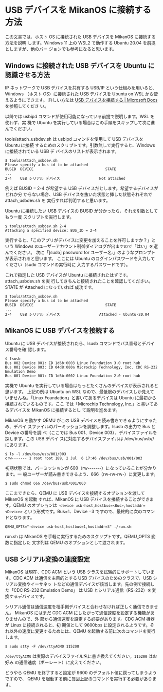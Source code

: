 # USB デバイスを MikanOS に接続する方法

この文書では、ホスト OS に接続された USB デバイスを MikanOS に接続する方法を説明
します。Windows 11 上の WSL2 で動作する Ubuntu 20.04 を前提としますが、他のバー
ジョンでも参考になると思います。

## Windows に接続された USB デバイスを Ubuntu に認識させる方法

IP ネットワークで USB デバイスを共有する USB/IP という仕組みを用いると、Windows
（ホスト OS）に接続された USB デバイスを Ubuntu on WSL から使えるようにできます。
詳しい方法は [USB デバイスを接続する | Microsoft Docs][usbipd] を参照してくださ
い。

[usbipd]: https://docs.microsoft.com/ja-jp/windows/wsl/connect-usb

以降では usbipd コマンドが使用可能になっている前提で説明します。WSL を使わず、実
機で Ubuntu を実行している場合はこの手順をスキップして次に進んでください。

tools/attach_usbdev.sh は usbipd コマンドを使用して USB デバイスを Ubuntu に接続
するためのスクリプトです。引数無しで実行すると、Windows に接続されている USB デ
バイスのリストが表示されます。

    $ tools/attach_usbdev.sh
    Please specify a bus id to be attached
    BUSID  DEVICE                                 STATE
    ...
    2-4    USB シリアル デバイス                  Not attached

例えば BUSID = 2-4 が希望する USB デバイスだとします。希望するデバイスがどれか分
からない場合、USB デバイスを抜いた状態と挿した状態それぞれで attach_usbdev.sh を
実行すれば判明すると思います。

Ubuntu に接続したい USB デバイスの BUSID が分かったら、それを引数としてもう一度
スクリプトを実行します。

    $ tools/attach_usbdev.sh 2-4
    Attaching a specified device: BUS_ID = 2-4

実行すると、「このアプリがデバイスに変更を加えることを許可しますか？」という
Windows のユーザーアカウント制御ダイアログが出ますので「はい」を選んでください。
次に「[sudo] password for ユーザー名:」のようなプロンプトが表示されると思います。
ここには Ubuntu のログインパスワードを入力してください（sudo コマンドの実行時に
入力するパスワードです）。

これで指定した USB デバイスが Ubuntu に接続されたはずです。attach_usbdev.sh を実
行してきちんと接続されたことを確認してください。STATE が Attached になっていれば
成功です。

    $ tools/attach_usbdev.sh
    Please specify a bus id to be attached
    BUSID  DEVICE                                 STATE
    ...
    2-4    USB シリアル デバイス                  Attached - Ubuntu-20.04

## MikanOS に USB デバイスを接続する

Ubuntu に USB デバイスが接続されたら、lsusb コマンドでバス番号とデバイス番号を確
認します。

    $ lsusb
    Bus 002 Device 001: ID 1d6b:0003 Linux Foundation 3.0 root hub
    Bus 001 Device 003: ID 04d8:000a Microchip Technology, Inc. CDC RS-232 Emulation Demo
    Bus 001 Device 001: ID 1d6b:0002 Linux Foundation 2.0 root hub

実機で Ubuntu を実行している場合はもっとたくさんのデバイスが表示されると思います。
上記の例は Ubuntu on WSL なので、最低限のデバイスしか見えていませんね。「Linux
Foundation」と書いてあるデバイスは Ubuntu に最初から接続されているものです。ここ
では「Microchip Technology, Inc.」と書いてあるデバイスを MikanOS に接続するとし
て説明を進めます。

MikanOS を動かす QEMU がこの USB デバイスを読み書きできるようにするため、デバイ
スファイルのパーミッションを調整します。lsusb の出力で Bus と Device の番号を調
べ（ここでは Bus 001、Device 003）、デバイスファイルを探します。この USB デバイ
スに対応するデバイスファイルは /dev/bus/usb/<Bus>/<Device> にあります。

    $ ls -l /dev/bus/usb/001/003
    crw------- 1 root root 189, 2 Jul  6 17:46 /dev/bus/usb/001/003

初期状態では、パーミッションが 600（rw-------）になっていることが分かります。一
般ユーザーが読み書きできるよう、666（rw-rw-rw-）に変更します。

    $ sudo chmod 666 /dev/bus/usb/001/003

ここまできたら、QEMU に USB デバイスを接続するオプションを渡して MikanOS を起動
すれば、MikanOS に USB デバイスを接続することができます。QEMU のオプションは
`-device usb-host,hostbus=<Bus>,hostaddr=<Device>` という形式です。Bus=1、Device
=3 ですので、最終的に次のコマンドとなります。

    QEMU_OPTS="-device usb-host,hostbus=1,hostaddr=3" ./run.sh

run.sh は MikanOS を手軽に実行するためのスクリプトです。QEMU_OPTS 変数に指定した
文字列は QEMU のオプションとして渡されます。

## USB シリアル変換の速度設定

MikanOS は現在、CDC ACM という USB クラスを試験的にサポートしています。CDC ACM
は通信を主目的とする USB デバイスのためのクラスで、USB シリアル変換やイーサネッ
トなどの通信デバイスが該当します。先の例で接続した「CDC RS-232 Emulation Demo」
は USB とシリアル通信（RS-232）を変換するデバイスです。

シリアル通信は通信速度を相手側デバイスと合わせなければ正しく通信できません。
MikanOS にはまだ CDC ACM にしたがって通信速度を設定する機能がありませんので、外
部から通信速度を設定する必要があります。CDC ACM 機器が Linux に接続されると、初
期値として 9600bps に設定されるようです。それ以外の速度に変更するためには、QEMU
を起動する前に次のコマンドを実行します。

    $ sudo stty -F /dev/ttyACM0 115200

`/dev/ttyACM0` は実際のデバイスファイル名に書き換えてください。`115200` はお好み
の通信速度（ボーレート）に変えてください。

どうやら QEMU を終了すると設定が 9600 のデフォルト値に戻ってしまうようですので、
QEMU を起動する前に毎回上記のコマンドを実行する必要があります。
